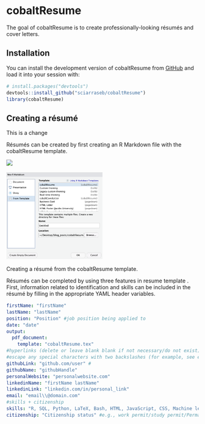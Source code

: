 
<!-- README.md is generated from README.Rmd. Please edit that file -->

# cobaltResume

The goal of cobaltResume is to create professionally-looking résumés and
cover letters.

## Installation

You can install the development version of cobaltResume from
[GitHub](https://github.com/) and load it into your session with:

``` r
# install.packages("devtools")
devtools::install_github("sciarraseb/cobaltResume")
library(cobaltResume)
```

## Creating a résumé

This is a change

Résumés can be created by first creating an R Markdown file with the
cobaltResume template.

![](https://raw.githubusercontent.com/sebsciarra/cobaltResume/master/docs/reference/figures/resume_template.png)

<div class="figure">

<img src="docs/reference/figures/resume_template.png" alt="Creating a résumé from the cobaltResume template." width="50%" height="50%" />
<p class="caption">
Creating a résumé from the cobaltResume template.
</p>

</div>

Résumés can be completed by using three features in resume template .
First, information related to identification and skills can be included
in the résumé by filling in the appropriate YAML header variables.

``` yaml
firstName: "firstName"
lastName: "lastName"
position: "Position" #job position being applied to 
date: "date" 
output: 
  pdf_document:
    template: "cobaltResume.tex"
#hyperlinks (delete or leave blank blank if not necessary/do not exist)
#escape any special characters with two backslashes (for example, see email variable)
githubLink: "github.com/user" #
githubName: "githubHandle"
personalWebsite: "personalwebsite.com"
linkedinName: "firstName lastName"
linkedinLink: "linkedin.com/in/personal_link"
email: "email\\@domain.com" 
#skills + citizenship
skills: "R, SQL, Python, LaTeX, Bash, HTML, JavaScript, CSS, Machine learning, Data science, Data visualization, Knowledge translation" #skills relevant to the job
citizenship: "Citizenship status" #e.g., work permit/study permit/Permanent resident/citizen, etc.
```
